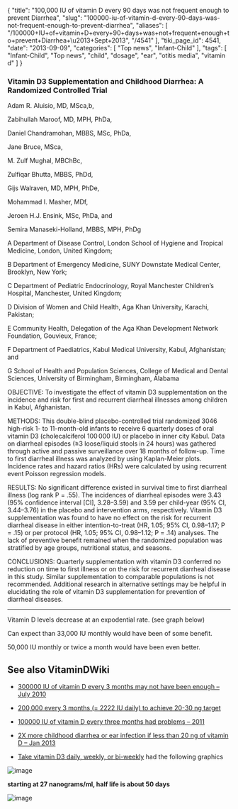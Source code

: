 {
    "title": "100,000 IU of vitamin D every 90 days was not frequent enough to prevent Diarrhea",
    "slug": "100000-iu-of-vitamin-d-every-90-days-was-not-frequent-enough-to-prevent-diarrhea",
    "aliases": [
        "/100000+IU+of+vitamin+D+every+90+days+was+not+frequent+enough+to+prevent+Diarrhea+\u2013+Sept+2013",
        "/4541"
    ],
    "tiki_page_id": 4541,
    "date": "2013-09-09",
    "categories": [
        "Top news",
        "Infant-Child"
    ],
    "tags": [
        "Infant-Child",
        "Top news",
        "child",
        "dosage",
        "ear",
        "otitis media",
        "vitamin d"
    ]
}


### Vitamin D3 Supplementation and Childhood Diarrhea: A Randomized Controlled Trial

Adam R. Aluisio, MD, MSca,b,

Zabihullah Maroof, MD, MPH, PhDa,

Daniel Chandramohan, MBBS, MSc, PhDa,

Jane Bruce, MSca,

M. Zulf Mughal, MBChBc,

Zulfiqar Bhutta, MBBS, PhDd,

Gijs Walraven, MD, MPH, PhDe,

Mohammad I. Masher, MDf,

Jeroen H.J. Ensink, MSc, PhDa, and

Semira Manaseki-Holland, MBBS, MPH, PhDg

A Department of Disease Control, London School of Hygiene and Tropical Medicine, London, United Kingdom;

B Department of Emergency Medicine, SUNY Downstate Medical Center, Brooklyn, New York;

C Department of Pediatric Endocrinology, Royal Manchester Children’s Hospital, Manchester, United Kingdom;

D Division of Women and Child Health, Aga Khan University, Karachi, Pakistan;

E Community Health, Delegation of the Aga Khan Development Network Foundation, Gouvieux, France;

F Department of Paediatrics, Kabul Medical University, Kabul, Afghanistan; and

G School of Health and Population Sciences, College of Medical and Dental Sciences, University of Birmingham, Birmingham, Alabama

OBJECTIVE: To investigate the effect of vitamin D3 supplementation on the incidence and risk for first and recurrent diarrheal illnesses among children in Kabul, Afghanistan.

METHODS: This double-blind placebo-controlled trial randomized 3046 high-risk 1- to 11-month-old infants to receive 6 quarterly doses of oral vitamin D3 (cholecalciferol 100 000 IU) or placebo in inner city Kabul. Data on diarrheal episodes (≥3 loose/liquid stools in 24 hours) was gathered through active and passive surveillance over 18 months of follow-up. Time to first diarrheal illness was analyzed by using Kaplan-Meier plots. Incidence rates and hazard ratios (HRs) were calculated by using recurrent event Poisson regression models.

RESULTS: No significant difference existed in survival time to first diarrheal illness (log rank P = .55). The incidences of diarrheal episodes were 3.43 (95% confidence interval <span>[CI]</span>, 3.28–3.59) and 3.59 per child-year (95% CI, 3.44–3.76) in the placebo and intervention arms, respectively. Vitamin D3 supplementation was found to have no effect on the risk for recurrent diarrheal disease in either intention-to-treat (HR, 1.05; 95% CI, 0.98–1.17; P = .15) or per protocol (HR, 1.05; 95% CI, 0.98–1.12; P = .14) analyses. The lack of preventive benefit remained when the randomized population was stratified by age groups, nutritional status, and seasons.

CONCLUSIONS: Quarterly supplementation with vitamin D3 conferred no reduction on time to first illness or on the risk for recurrent diarrheal disease in this study. Similar supplementation to comparable populations is not recommended. Additional research in alternative settings may be helpful in elucidating the role of vitamin D3 supplementation for prevention of diarrheal diseases.

---

Vitamin D levels decrease at an expodential rate. (see graph below)

Can expect than 33,000 IU monthly would have been of some benefit.

50,000 IU monthly or twice a month would have been even better.

## See also VitaminDWiki

* [300000 IU of vitamin D every 3 months may not have been enough – July 2010](/posts/300000-iu-of-vitamin-d-every-3-months-may-not-have-been-enough)

* [200,000 every 3 months (= 2222 IU daily) to achieve 20-30 ng target](http://clinicaltrials.gov/ct2/show/NCT01067898)

* [100000 IU of vitamin D every three months had problems – 2011](/posts/100000-iu-of-vitamin-d-every-three-months-had-problems-2011)

* [2X more childhood diarrhea or ear infection if less than 20 ng of vitamin D – Jan 2013](/posts/2x-more-childhood-diarrhea-or-ear-infection-if-less-than-20-ng-of-vitamin-d)

* [Take vitamin D3 daily, weekly, or bi-weekly](/posts/take-vitamin-d3-daily-weekly-or-bi-weekly) had the following graphics

<img src="/attachments/d3.mock.jpg" alt="image">

 **starting at 27 nanograms/ml, half life is about 50 days** 

<img src="/attachments/d3.mock.jpg" alt="image" style="max-width: 400px;">